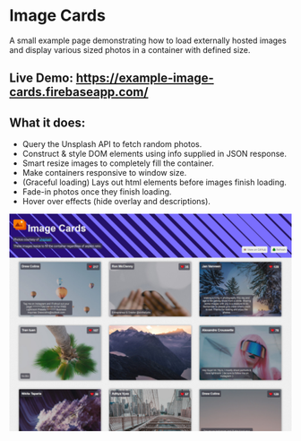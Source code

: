 # Image Cards
A small example page demonstrating how to load externally hosted images and display various sized photos in a container with defined size.

## Live Demo: https://example-image-cards.firebaseapp.com/

## What it does:
- Query the Unsplash API to fetch random photos.
- Construct & style DOM elements using info supplied in JSON response.
- Smart resize images to completely fill the container.
- Make containers responsive to window size.
- (Graceful loading) Lays out html elements before images finish loading.
- Fade-in photos once they finish loading.
- Hover over effects (hide overlay and descriptions).

![Preview](https://github.com/dieharders/example-image-cards/blob/master/preview.jpg)